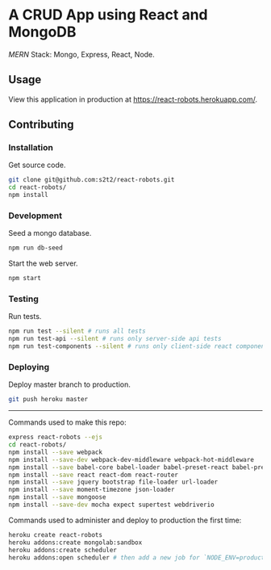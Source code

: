 # A CRUD App using React and MongoDB

*MERN* Stack: Mongo, Express, React, Node.

## Usage

View this application in production at https://react-robots.herokuapp.com/.

## Contributing

### Installation

Get source code.

```` sh
git clone git@github.com:s2t2/react-robots.git
cd react-robots/
npm install
````

### Development

Seed a mongo database.

```` sh
npm run db-seed
````

Start the web server.

```` sh
npm start
````

### Testing

Run tests.

```` sh
npm run test --silent # runs all tests
npm run test-api --silent # runs only server-side api tests
npm run test-components --silent # runs only client-side react component tests. requires the server to be running - use `npm run start-test`
````

### Deploying

Deploy master branch to production.

```` sh
git push heroku master
````

<hr />




Commands used to make this repo:

```` sh
express react-robots --ejs
cd react-robots/
npm install --save webpack
npm install --save-dev webpack-dev-middleware webpack-hot-middleware
npm install --save babel-core babel-loader babel-preset-react babel-preset-es2015 style-loader css-loader
npm install --save react react-dom react-router
npm install --save jquery bootstrap file-loader url-loader
npm install --save moment-timezone json-loader
npm install --save mongoose
npm install --save-dev mocha expect supertest webdriverio
````

Commands used to administer and deploy to production the first time:

```` sh
heroku create react-robots
heroku addons:create mongolab:sandbox
heroku addons:create scheduler
heroku addons:open scheduler # then add a new job for `NODE_ENV=production npm run db-seed` to run hourly
````
